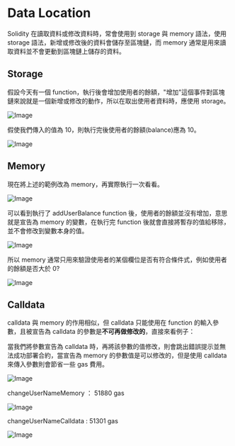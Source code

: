 # Data Location

Solidity 在讀取資料或修改資料時，常會使用到 storage 與 memory 語法，使用 storage 語法，新增或修改後的資料會儲存至區塊鏈，而 memory 通常是用來讀取資料並不會更動到區塊鏈上儲存的資料。

## Storage

假設今天有一個 function，執行後會增加使用者的餘額，"增加"這個事件對區塊鏈來說就是一個新增或修改的動作，所以在取出使用者資料時，應使用 storage。

![Image](https://i.imgur.com/PS71xTe.png)

假使我們傳入的值為 10，則執行完後使用者的餘額(balance)應為 10。

![Image](https://i.imgur.com/fToHGoS.png)

## Memory

現在將上述的範例改為 memory，再實際執行一次看看。

![Image](https://i.imgur.com/7Gd52UT.png)

可以看到執行了 addUserBalance function 後，使用者的餘額並沒有增加，意思就是宣告為 memory 的變數，在執行完 function 後就會直接將暫存的值給移除，並不會修改到變數本身的值。

![Image](https://i.imgur.com/vNoz0lW.png)

所以 memory 通常只用來驗證使用者的某個欄位是否有符合條件式，例如使用者的餘額是否大於 0?

![Image](https://i.imgur.com/pIiyW4v.png)

## Calldata

calldata 與 memory 的作用相似，但 calldata 只能使用在 function 的輸入參數，且被宣告為 calldata 的參數是**不可再做修改的**，直接來看例子：

當我們將參數宣告為 calldata 時，再將該參數的值修改，則會跳出錯誤提示並無法成功部署合約，當宣告為 memory 的參數值是可以修改的，但是使用 calldata 來傳入參數則會節省一些 gas 費用。

![Image](https://i.imgur.com/alsZLXD.png)

changeUserNameMemory ： 51880 gas

![Image](https://i.imgur.com/oLAw4z8.png)

changeUserNameCalldata : 51301 gas

![Image](https://i.imgur.com/LE8jZKk.png)
